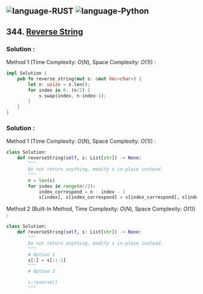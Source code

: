 ![language-RUST](https://img.shields.io/badge/RUST-8d4004?style=for-the-badge&logo=RUST)
![language-Python](https://img.shields.io/badge/Python-ffd43b?style=for-the-badge&logo=PYTHON)
---

## 344. [Reverse String](https://leetcode.com/problems/reverse-string)

### Solution :

Method 1 (Time Complexity: $O(N)$, Space Complexity: $O(1)$) :
```rust
impl Solution {
    pub fn reverse_string(mut s: &mut Vec<char>) {
        let n: usize = s.len();
        for index in 0..(n/2) {
            s.swap(index, n-index-1);
        }
    }
}
```

### Solution :

Method 1 (Time Complexity: $O(N)$, Space Complexity: $O(1)$) :
```python
class Solution:
    def reverseString(self, s: List[str]) -> None:
        """
        Do not return anything, modify s in-place instead.
        """
        n = len(s)
        for index in range(n//2):
            index_correspond = n - index - 1
            s[index], s[index_correspond] = s[index_correspond], s[index]
```

Method 2 (Built-In Method, Time Complexity: $O(N)$, Space Complexity: $O(1)$) :
```python
class Solution:
    def reverseString(self, s: List[str]) -> None:
        """
        Do not return anything, modify s in-place instead.
        """
        # Option 1
        s[:] = s[::-1]
        """
        # Option 2

        s.reverse()
        """
```
